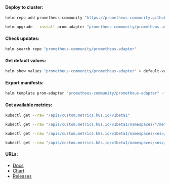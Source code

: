 #### Deploy to cluster:
```bash
helm repo add prometheus-community "https://prometheus-community.github.io/helm-charts" && helm repo update
```
```bash
helm upgrade --install prom-adapter "prometheus-community/prometheus-adapter" -f values.yml -n monitoring --version "4.9.0"
```

#### Check updates:
```bash
helm search repo "prometheus-community/prometheus-adapter"
```

#### Get default values:
```bash
helm show values "prometheus-community/prometheus-adapter" > default-values.yml
```

#### Export manifests:
```bash
helm template prom-adapter "prometheus-community/prometheus-adapter" -f values.yml -n monitoring --version "4.9.0" > manifests.yml
```

#### Get available metrics:
```bash
kubectl get --raw "/apis/custom.metrics.k8s.io/v1beta1"
```
```bash
kubectl get --raw "/apis/custom.metrics.k8s.io/v1beta1/namespaces/*/metrics/<metric>"
```
```bash
kubectl get --raw "/apis/custom.metrics.k8s.io/v1beta1/namespaces/<ns>/pods/*/<metric>"
```
```bash
kubectl get --raw "/apis/custom.metrics.k8s.io/v1beta1/namespaces/<ns>/services/*/<metric>"
```

#### URLs:
- [Docs](https://github.com/kubernetes-sigs/prometheus-adapter/blob/master/README.md)
- [Chart](https://github.com/prometheus-community/helm-charts/tree/main/charts/prometheus-adapter)
- [Releases](https://github.com/kubernetes-sigs/prometheus-adapter/releases)
